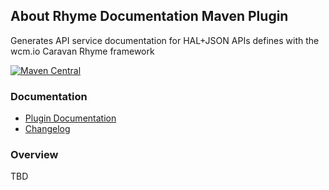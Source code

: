 ## About Rhyme Documentation Maven Plugin

Generates API service documentation for HAL+JSON APIs defines with the wcm.io Caravan Rhyme framework

[![Maven Central](https://img.shields.io/maven-central/v/io.wcm.caravan.maven.plugins/rhyme-docs-maven-plugin)](https://repo1.maven.org/maven2/io/wcm/caravan/maven/plugins/rhyme-docs-maven-plugin)


### Documentation

* [Plugin Documentation][plugindocs]
* [Changelog][changelog]


### Overview

TBD

[plugindocs]: plugin-info.html
[changelog]: changes-report.html
